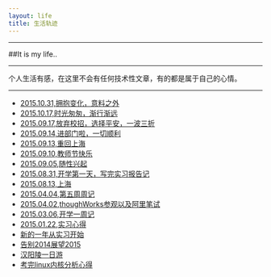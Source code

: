 ```yaml
---
layout: life
title: 生活轨迹
---
```


-----------------------------------------------

##It is my life..

---------------

个人生活有感，在这里不会有任何技术性文章，有的都是属于自己的心情。

---------------


* [2015.10.31,拥抱变化，意料之外](/life/2015/2015-10-31.html)
* [2015.10.17,时光匆匆，渐行渐远](/life/2015/2015-10-17.html)
* [2015.09.17,放弃校招，选择平安，一波三折](/life/2015/2015-09-27.html)
* [2015.09.14,进部门啦，一切顺利](/life/2015/2015-09-14.html)
* [2015.09.13,重回上海](/life/2015/2015-09-13.html)
* [2015.09.10,教师节快乐](/life/2015/2015-09-10.html)
* [2015.09.05,随性兴起](/life/2015/2015-09-05.html)
* [2015.08.31,开学第一天，写完实习报告记](/life/2015/2015-08-31.html)
* [2015.08.13,上海](/life/2015/2015-08-13.html)
* [2015.04.04,第五周周记](/life/2015/2015-04-04.html)
* [2015.04.02,thoughWorks参观以及阿里笔试](/life/2015/2015-04-02.html)
* [2015.03.06,开学一周记](/life/2015/2015-03-06.html)
* [2015.01.22,实习心得](/life/2015/2015-01-22.html)
* [新的一年从实习开始](/life/2015/2015-01-05.html)
* [告别2014展望2015](/life/2015/2015-01-03.html)
* [汉阳陵一日游](/life/2014/2014-11-10.html)
* [考完linux内核分析心得](/life/2014/2014-10-30.html)



